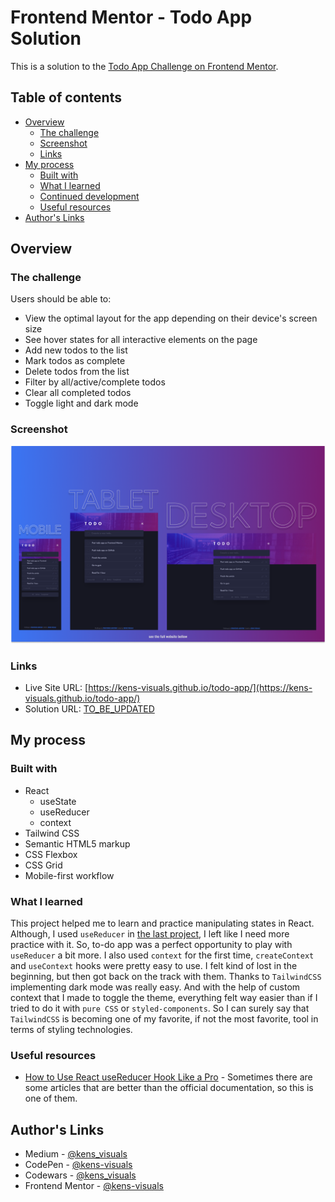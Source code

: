 # Frontend Mentor - Todo App Solution

This is a solution to the [Todo App Challenge on Frontend Mentor](https://www.frontendmentor.io/challenges/todo-app-Su1_KokOW).

## Table of contents

- [Overview](#overview)
  - [The challenge](#the-challenge)
  - [Screenshot](#screenshot)
  - [Links](#links)
- [My process](#my-process)
  - [Built with](#built-with)
  - [What I learned](#what-i-learned)
  - [Continued development](#continued-development)
  - [Useful resources](#useful-resources)
- [Author's Links](#authors-links)

## Overview

### The challenge

Users should be able to:

- View the optimal layout for the app depending on their device's screen size
- See hover states for all interactive elements on the page
- Add new todos to the list
- Mark todos as complete
- Delete todos from the list
- Filter by all/active/complete todos
- Clear all completed todos
- Toggle light and dark mode

### Screenshot

![screenshot](./screenshot.png)

### Links

- Live Site URL: [https://kens-visuals.github.io/todo-app/](https://kens-visuals.github.io/todo-app/)
- Solution URL: [TO_BE_UPDATED](TO_BE_UPDATED)

## My process

### Built with

- React
  - useState
  - useReducer
  - context
- Tailwind CSS
- Semantic HTML5 markup
- CSS Flexbox
- CSS Grid
- Mobile-first workflow

### What I learned

This project helped me to learn and practice manipulating states in React. Although, I used `useReducer` in [the last project](https://github.com/kens-visuals/calculator-app), I left like I need more practice with it. So, to-do app was a perfect opportunity to play with `useReducer` a bit more. I also used `context` for the first time, `createContext` and `useContext` hooks were pretty easy to use. I felt kind of lost in the beginning, but then got back on the track with them. Thanks to `TailwindCSS` implementing dark mode was really easy. And with the help of custom context that I made to toggle the theme, everything felt way easier than if I tried to do it with `pure CSS` or `styled-components`. So I can surely say that `TailwindCSS` is becoming one of my favorite, if not the most favorite, tool in terms of styling technologies.

### Useful resources

- [How to Use React useReducer Hook Like a Pro](https://devtrium.com/posts/how-to-use-react-usereducer-hook) - Sometimes there are some articles that are better than the official documentation, so this is one of them.

## Author's Links

- Medium - [@kens_visuals](https://medium.com/@kens_visuals)
- CodePen - [@kens-visuals](https://codepen.io/kens-visuals)
- Codewars - [@kens_visuals](https://www.codewars.com/users/kens_visuals)
- Frontend Mentor - [@kens-visuals](https://www.frontendmentor.io/profile/kens-visuals)
